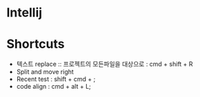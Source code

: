 # Intellij 

# Shortcuts
- 텍스트 replace :: 프로젝트의 모든파일을 대상으로 : cmd + shift + R
- Split and move right
- Recent test : shift + cmd  + ;
- code align : cmd + alt + L;
